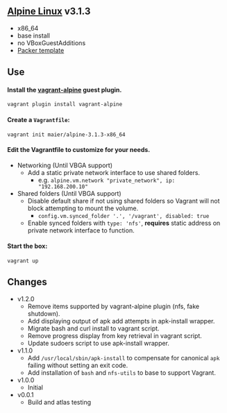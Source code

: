 ## [Alpine Linux](http://alpinelinux.org) v3.1.3

* x86_64
* base install
* no VBoxGuestAdditions
* [Packer template](https://github.com/maier/packer-templates/)

## Use

#### Install the [vagrant-alpine](https://github.com/maier/vagrant-alpine) guest plugin.

```
vagrant plugin install vagrant-alpine
```

#### Create a `Vagrantfile`:

```
vagrant init maier/alpine-3.1.3-x86_64
```

#### Edit the Vagrantfile to customize for your needs.

* Networking (Until VBGA support)
   * Add a static private network interface to use shared folders.
      * e.g. `alpine.vm.network "private_network", ip: "192.168.200.10"`
* Shared folders (Until VBGA support)
   * Disable default share if not using shared folders so Vagrant will not block attempting to mount the volume.
      * `config.vm.synced_folder '.', '/vagrant', disabled: true`
   * Enable synced folders with `type: 'nfs'`, **requires** static address on private network interface to function.

#### Start the box:

```
vagrant up
```

## Changes

* v1.2.0
   * Remove items supported by vagrant-alpine plugin (nfs, fake
   shutdown).
   * Add displaying output of apk add attempts in apk-install wrapper.
   * Migrate bash and curl install to vagrant script.
   * Remove progress display from key retrieval in vagrant script.
   * Update sudoers script to use apk-install wrapper.
* v1.1.0
   * Add `/usr/local/sbin/apk-install` to compensate for canonical `apk` failing without setting an exit code.
   * Add installation of `bash` and `nfs-utils` to base to support Vagrant.
* v1.0.0
   * Initial
* v0.0.1
   * Build and atlas testing
